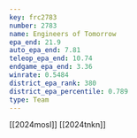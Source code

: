 ```yaml
---
key: frc2783
number: 2783
name: Engineers of Tomorrow
epa_end: 21.9
auto_epa_end: 7.81
teleop_epa_end: 10.74
endgame_epa_end: 3.36
winrate: 0.5484
district_epa_rank: 380
district_epa_percentile: 0.789
type: Team
---
```

[[2024mosl]]
[[2024tnkn]]
